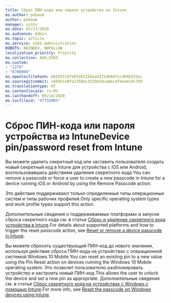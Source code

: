 ```yaml
---
title: Сброс ПИН-кода или пароля устройства из Intune
ms.author: pebaum
author: pebaum
manager: scotv
ms.date: 07/27/2020
ms.audience: Admin
ms.topic: article
ms.service: o365-administration
ROBOTS: NOINDEX, NOFOLLOW
localization_priority: Priority
ms.collection: Adm_O365
ms.custom:
- "1278"
- "6700008"
ms.openlocfilehash: 66255fc87a55161158aa4121d68d7ccd04b552ec
ms.sourcegitcommit: c6692ce0fa1358ec3529e59ca0ecdfdea4cdc759
ms.translationtype: HT
ms.contentlocale: ru-RU
ms.lasthandoff: 09/14/2020
ms.locfileid: "47731003"
---
```

# <a name="device-pinpassword-reset-from-intune"></a><span data-ttu-id="fff8f-102">Сброс ПИН-кода или пароля устройства из Intune</span><span class="sxs-lookup"><span data-stu-id="fff8f-102">Device pin/password reset from Intune</span></span>

<span data-ttu-id="fff8f-103">Вы можете удалить секретный код или заставить пользователя создать новый секретный код в Intune для устройства с iOS или Android, воспользовавшись действием удаления секретного кода.</span><span class="sxs-lookup"><span data-stu-id="fff8f-103">You can remove a passcode or force a user to create a new passcode in Intune for a device running iOS or Android by using the Remove Passcode action.</span></span>

<span data-ttu-id="fff8f-104">Это действие поддерживают только определенные типы операционных систем и типы рабочих профилей.</span><span class="sxs-lookup"><span data-stu-id="fff8f-104">Only specific operating system types and work profile types support this action.</span></span>

<span data-ttu-id="fff8f-105">Дополнительные сведения о поддерживаемых платформах и запуске сброса секретного кода см. в статье [Сброс и удаление секретного кода устройства в Intune](https://docs.microsoft.com/intune/device-passcode-reset).</span><span class="sxs-lookup"><span data-stu-id="fff8f-105">For details about supported platforms and how to trigger the reset passcode action, see [Reset or remove a device passcode in Intune](https://docs.microsoft.com/intune/device-passcode-reset).</span></span>

<span data-ttu-id="fff8f-106">Вы можете сбросить существующий ПИН-код до нового значения, используя действие сброса ПИН-кода на устройствах с операционной системой Windows 10 Mobile.</span><span class="sxs-lookup"><span data-stu-id="fff8f-106">You can reset an existing pin to a new value using the Pin Reset action on devices running the Windows 10 Mobile operating system.</span></span> <span data-ttu-id="fff8f-107">Это позволит пользователю разблокировать устройство и настроить новый ПИН-код.</span><span class="sxs-lookup"><span data-stu-id="fff8f-107">This allows the user to unlock the device and set a new pin as appropriate.</span></span> <span data-ttu-id="fff8f-108">Дополнительные сведения см. в статье [Сброс секретного кода на устройствах с Windows с помощью Intune](https://docs.microsoft.com/intune/device-windows-pin-reset).</span><span class="sxs-lookup"><span data-stu-id="fff8f-108">For more info, see [Reset the passcode on Windows devices using Intune](https://docs.microsoft.com/intune/device-windows-pin-reset).</span></span>